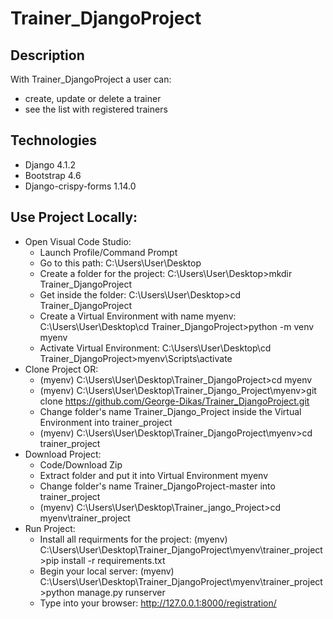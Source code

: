# Trainer_DjangoProject
## Description
With Trainer_DjangoProject a user can:
* create, update or delete a trainer
* see the list with registered trainers   
## Technologies
* Django 4.1.2
* Bootstrap 4.6
* Django-crispy-forms 1.14.0
## Use Project Locally:
* Open Visual Code Studio:														
  - Launch Profile/Command Prompt																										
  - Go to this path: C:\Users\User\Desktop																					
  - Create a folder for the project: C:\Users\User\Desktop>mkdir Trainer_DjangoProject								
  - Get inside the folder: C:\Users\User\Desktop>cd Trainer_DjangoProject																								
  - Create a Virtual Environment with name myenv: C:\Users\User\Desktop\cd Trainer_DjangoProject>python -m venv myenv					
  - Activate Virtual Environment: C:\Users\User\Desktop\cd Trainer_DjangoProject>myenv\Scripts\activate										
* Clone Project OR:                                                                                                                     
  - (myenv) C:\Users\User\Desktop\Trainer_DjangoProject>cd myenv									
  - (myenv) C:\Users\User\Desktop\Trainer_Django_Project\myenv>git clone https://github.com/George-Dikas/Trainer_DjangoProject.git	
  - Change folder's name Trainer_Django_Project inside the Virtual Environment into trainer_project			
  - (myenv) C:\Users\User\Desktop\Trainer_DjangoProject\myenv>cd trainer_project		
* Download Project:
  - Code/Download Zip
  - Extract folder and put it into Virtual Environment myenv
  - Change folder's name Trainer_DjangoProject-master into trainer_project
  - (myenv) C:\Users\User\Desktop\Trainer_jango_Project>cd myenv\trainer_project
* Run Project: 
  - Install all requirments for the project: (myenv) C:\Users\User\Desktop\Trainer_DjangoProject\myenv\trainer_project>pip install -r requirements.txt
  - Begin your local server: (myenv) C:\Users\User\Desktop\Trainer_DjangoProject\myenv\trainer_project>python manage.py runserver
  - Type into your browser: http://127.0.0.1:8000/registration/
